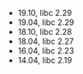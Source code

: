 
* 19.10, libc 2.29
* 19.04, libc 2.29
* 18.10, libc 2.28
* 18.04, libc 2.27 
* 16.04, libc 2.23
* 14.04, libc 2.19
